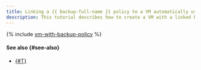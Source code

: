 ```yaml
---
title: Linking a {{ backup-full-name }} policy to a VM automatically using {{ TF }}
description: This tutorial describes how to create a VM with a linked backup policy using {{ TF }}.
---
```


{% include [vm-with-backup-policy](../../../_tutorials/archive/vm-with-backup-policy-terraform.md) %}

#### See also {#see-also}

* [{#T}](console.md)